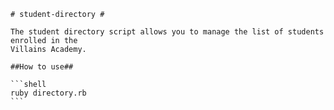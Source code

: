     # student-directory #

    The student directory script allows you to manage the list of students enrolled in the
    Villains Academy.

    ##How to use##

    ```shell
    ruby directory.rb
    ```
    
